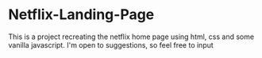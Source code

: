 # Netflix-Landing-Page
This is a project recreating the netflix home page using html, css and some vanilla javascript.
I'm open to suggestions, so feel free to input
